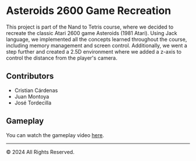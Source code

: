 # Asteroids 2600 Game Recreation

This project is part of the Nand to Tetris course, where we decided to recreate the classic Atari 2600 game Asteroids (1981 Atari). Using Jack language, we implemented all the concepts learned throughout the course, including memory management and screen control. Additionally, we went a step further and created a 2.5D environment where we added a z-axis to control the distance from the player's camera.

## Contributors

- Cristian Cárdenas
- Juan Montoya
- José Tordecilla

## Gameplay

You can watch the gameplay video [here](https://drive.google.com/file/d/14fgflRtYgqSWhqGFQe4bZ5DOacr7QF1Q/view?usp=sharing).

---

© 2024 All Rights Reserved.
